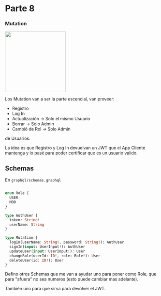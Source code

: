 # Parte 8
### Mutation

<img src="https://cdn.icon-icons.com/icons2/885/PNG/512/8th_icon-icons.com_68932.png" width="200">

Los Mutation van a ser la parte escencial, van proveer:

* Registro
* Log In
* Actualización -> Solo el mismo Usuario
* Borrar -> Solo Admin
* Cambió de Rol -> Solo Admin

de Usuarios.

La idea es que Registro y Log In devuelvan un JWT que el App Cliente mantenga y lo pasé para poder certificar que es un usuario valido.

## Schemas

En `graphql/schemas.graphql`

```graphql

enum Role {
  USER
  MOD
}

type AuthUser {
  token: String!
  userName: String
}

type Mutation {
  logIn(userName: String!, password: String!): AuthUser
  signIn(input: UserInput!): AuthUser
  updateUser(input: UserInput!): User
  changeRole(userId: ID!, role: Role!): User
  deleteUser(id: ID!): User
}
```

Defino otros Schemas que me van a ayudar uno para poner como Role, que para "afuera" no sea numeros (esto puede cambiar mas adelante).

También uno para que sirva para devolver el JWT.


